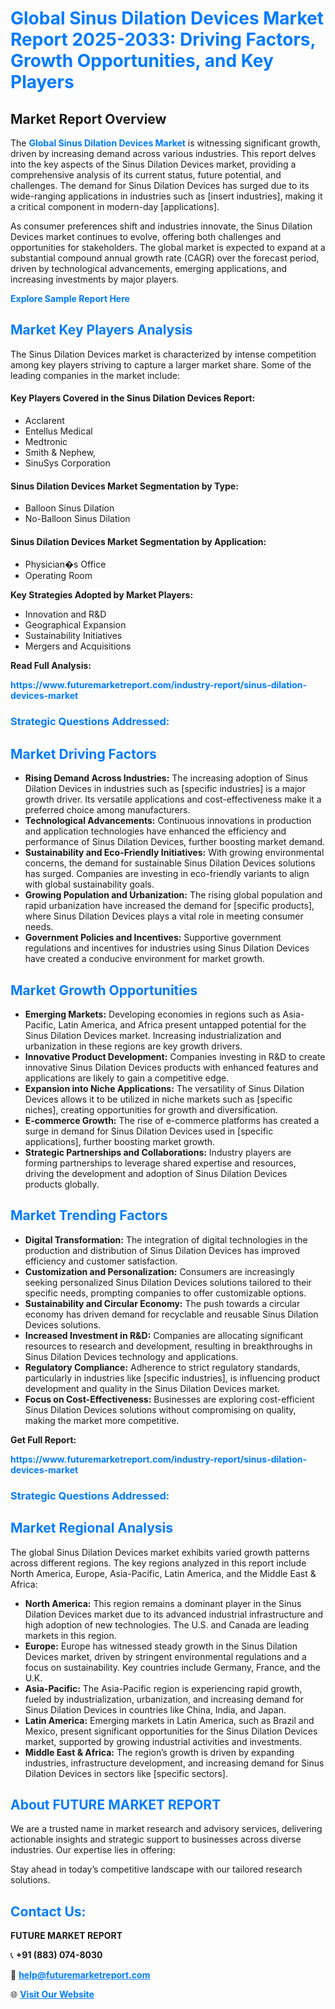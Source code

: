 <h1 style="color: #007BFF;">Global Sinus Dilation Devices Market Report 2025-2033: Driving Factors, Growth Opportunities, and Key Players</h1>

<section id="overview">
<h2>Market Report Overview</h2>
<p>The <a href="https://www.futuremarketreport.com/industry-report/sinus-dilation-devices-market" style="color: #007BFF; text-decoration: none;"><strong>Global Sinus Dilation Devices Market</strong></a> is witnessing significant growth, driven by increasing demand across various industries. This report delves into the key aspects of the Sinus Dilation Devices market, providing a comprehensive analysis of its current status, future potential, and challenges. The demand for Sinus Dilation Devices has surged due to its wide-ranging applications in industries such as [insert industries], making it a critical component in modern-day [applications].</p>
<p>As consumer preferences shift and industries innovate, the Sinus Dilation Devices market continues to evolve, offering both challenges and opportunities for stakeholders. The global market is expected to expand at a substantial compound annual growth rate (CAGR) over the forecast period, driven by technological advancements, emerging applications, and increasing investments by major players.</p>
</section>

<section id="overview">
<p><a href="https://www.futuremarketreport.com/request-sample/reportId=55185" style="color: #007BFF; text-decoration: none;"><strong>Explore Sample Report Here</strong></a></p>
</section>

<section id="key-players">
<h2 style="color: #007BFF;">Market Key Players Analysis</h2>
<p>The Sinus Dilation Devices market is characterized by intense competition among key players striving to capture a larger market share. Some of the leading companies in the market include:</p>
<h4>Key Players Covered in the Sinus Dilation Devices Report:</h4>
<ul><li>Acclarent</li><li>Entellus Medical</li><li>Medtronic</li><li>Smith &amp; Nephew,</li><li>SinuSys Corporation</li></ul>
<h4>Sinus Dilation Devices Market Segmentation by Type:</h4>
<ul><li>Balloon Sinus Dilation</li><li>No-Balloon Sinus Dilation</li></ul>

<h4>Sinus Dilation Devices Market Segmentation by Application:</h4>
<ul><li>Physician�s Office</li><li>Operating Room</li></ul>
<p><strong>Key Strategies Adopted by Market Players:</strong></p>
<ul>
<li>Innovation and R&D</li>
<li>Geographical Expansion</li>
<li>Sustainability Initiatives</li>
<li>Mergers and Acquisitions</li>
</ul>
</section>

<section>
<p><strong>Read Full Analysis: </strong></p><a href="https://www.futuremarketreport.com/industry-report/sinus-dilation-devices-market" style="color: #007BFF; text-decoration: none;"><strong>https://www.futuremarketreport.com/industry-report/sinus-dilation-devices-market</strong></a>
<h3 style="color: #007BFF;">Strategic Questions Addressed:</h3>
</section>

<section id="driving-factors">
<h2 style="color: #007BFF;">Market Driving Factors</h2>
<ul>
<li><strong>Rising Demand Across Industries:</strong> The increasing adoption of Sinus Dilation Devices in industries such as [specific industries] is a major growth driver. Its versatile applications and cost-effectiveness make it a preferred choice among manufacturers.</li>
<li><strong>Technological Advancements:</strong> Continuous innovations in production and application technologies have enhanced the efficiency and performance of Sinus Dilation Devices, further boosting market demand.</li>
<li><strong>Sustainability and Eco-Friendly Initiatives:</strong> With growing environmental concerns, the demand for sustainable Sinus Dilation Devices solutions has surged. Companies are investing in eco-friendly variants to align with global sustainability goals.</li>
<li><strong>Growing Population and Urbanization:</strong> The rising global population and rapid urbanization have increased the demand for [specific products], where Sinus Dilation Devices plays a vital role in meeting consumer needs.</li>
<li><strong>Government Policies and Incentives:</strong> Supportive government regulations and incentives for industries using Sinus Dilation Devices have created a conducive environment for market growth.</li>
</ul>
</section>

<section id="growth-opportunities">
<h2 style="color: #007BFF;">Market Growth Opportunities</h2>
<ul>
<li><strong>Emerging Markets:</strong> Developing economies in regions such as Asia-Pacific, Latin America, and Africa present untapped potential for the Sinus Dilation Devices market. Increasing industrialization and urbanization in these regions are key growth drivers.</li>
<li><strong>Innovative Product Development:</strong> Companies investing in R&D to create innovative Sinus Dilation Devices products with enhanced features and applications are likely to gain a competitive edge.</li>
<li><strong>Expansion into Niche Applications:</strong> The versatility of Sinus Dilation Devices allows it to be utilized in niche markets such as [specific niches], creating opportunities for growth and diversification.</li>
<li><strong>E-commerce Growth:</strong> The rise of e-commerce platforms has created a surge in demand for Sinus Dilation Devices used in [specific applications], further boosting market growth.</li>
<li><strong>Strategic Partnerships and Collaborations:</strong> Industry players are forming partnerships to leverage shared expertise and resources, driving the development and adoption of Sinus Dilation Devices products globally.</li>
</ul>
</section>

<section id="trending-factors">
<h2 style="color: #007BFF;">Market Trending Factors</h2>
<ul>
<li><strong>Digital Transformation:</strong> The integration of digital technologies in the production and distribution of Sinus Dilation Devices has improved efficiency and customer satisfaction.</li>
<li><strong>Customization and Personalization:</strong> Consumers are increasingly seeking personalized Sinus Dilation Devices solutions tailored to their specific needs, prompting companies to offer customizable options.</li>
<li><strong>Sustainability and Circular Economy:</strong> The push towards a circular economy has driven demand for recyclable and reusable Sinus Dilation Devices solutions.</li>
<li><strong>Increased Investment in R&D:</strong> Companies are allocating significant resources to research and development, resulting in breakthroughs in Sinus Dilation Devices technology and applications.</li>
<li><strong>Regulatory Compliance:</strong> Adherence to strict regulatory standards, particularly in industries like [specific industries], is influencing product development and quality in the Sinus Dilation Devices market.</li>
<li><strong>Focus on Cost-Effectiveness:</strong> Businesses are exploring cost-efficient Sinus Dilation Devices solutions without compromising on quality, making the market more competitive.</li>
</ul>
</section>

<section>
<p><strong>Get Full Report: </strong></p><a href="https://www.futuremarketreport.com/industry-report/sinus-dilation-devices-market" style="color: #007BFF; text-decoration: none;"><strong>https://www.futuremarketreport.com/industry-report/sinus-dilation-devices-market</strong></a>
<h3 style="color: #007BFF;">Strategic Questions Addressed:</h3>
</section>


<section id="regional-analysis">
<h2 style="color: #007BFF;">Market Regional Analysis</h2>
<p>The global Sinus Dilation Devices market exhibits varied growth patterns across different regions. The key regions analyzed in this report include North America, Europe, Asia-Pacific, Latin America, and the Middle East & Africa:</p>
<ul>
<li><strong>North America:</strong> This region remains a dominant player in the Sinus Dilation Devices market due to its advanced industrial infrastructure and high adoption of new technologies. The U.S. and Canada are leading markets in this region.</li>
<li><strong>Europe:</strong> Europe has witnessed steady growth in the Sinus Dilation Devices market, driven by stringent environmental regulations and a focus on sustainability. Key countries include Germany, France, and the U.K.</li>
<li><strong>Asia-Pacific:</strong> The Asia-Pacific region is experiencing rapid growth, fueled by industrialization, urbanization, and increasing demand for Sinus Dilation Devices in countries like China, India, and Japan.</li>
<li><strong>Latin America:</strong> Emerging markets in Latin America, such as Brazil and Mexico, present significant opportunities for the Sinus Dilation Devices market, supported by growing industrial activities and investments.</li>
<li><strong>Middle East & Africa:</strong> The region’s growth is driven by expanding industries, infrastructure development, and increasing demand for Sinus Dilation Devices in sectors like [specific sectors].</li>
</ul>
</section>

<footer>
<h2 style="color: #007BFF;">About FUTURE MARKET REPORT</h2>
<p>We are a trusted name in market research and advisory services, delivering actionable insights and strategic support to businesses across diverse industries. Our expertise lies in offering:</p>

<p>Stay ahead in today’s competitive landscape with our tailored research solutions.</p>

<h2 style="color: #007BFF;">Contact Us:</h2>
<p><strong>FUTURE MARKET REPORT</strong></p>
<p>📞 <strong>+91 (883) 074-8030</strong></p>
<p>📧 <strong><a href="mailto:help@futuremarketreport.com" style="color: #007BFF;">help@futuremarketreport.com</a></strong></p>
<p>🌐 <strong><a href="https://www.futuremarketreport.com/" style="color: #007BFF;">Visit Our Website</a></strong></p>
</footer>